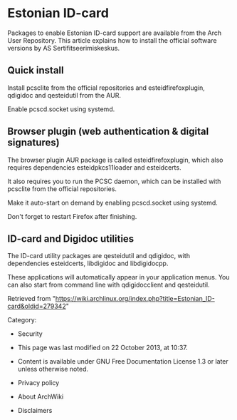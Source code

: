Estonian ID-card
================

Packages to enable Estonian ID-card support are available from the Arch
User Repository. This article explains how to install the official
software versions by AS Sertifitseerimiskeskus.

Quick install
-------------

Install pcsclite from the official repositories and esteidfirefoxplugin,
qdigidoc and qesteidutil from the AUR.

Enable pcscd.socket using systemd.

Browser plugin (web authentication & digital signatures)
--------------------------------------------------------

The browser plugin AUR package is called esteidfirefoxplugin, which also
requires dependencies esteidpkcs11loader and esteidcerts.

It also requires you to run the PCSC daemon, which can be installed with
pcsclite from the official repositories.

Make it auto-start on demand by enabling pcscd.socket using systemd.

Don't forget to restart Firefox after finishing.

ID-card and Digidoc utilities
-----------------------------

The ID-card utility packages are qesteidutil and qdigidoc, with
dependencies esteidcerts, libdigidoc and libdigidocpp.

These applications will automatically appear in your application menus.
You can also start from command line with qdigidocclient and
qesteidutil.

Retrieved from
"https://wiki.archlinux.org/index.php?title=Estonian_ID-card&oldid=279342"

Category:

-   Security

-   This page was last modified on 22 October 2013, at 10:37.
-   Content is available under GNU Free Documentation License 1.3 or
    later unless otherwise noted.
-   Privacy policy
-   About ArchWiki
-   Disclaimers
